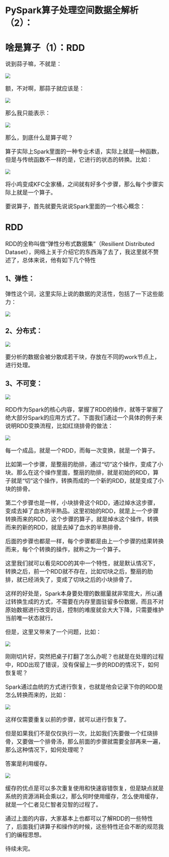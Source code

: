 # PySpark算子处理空间数据全解析（2）：
# 啥是算子（1）：RDD
<font size=4>

说到蒜子嘛，不就是：

<img src="img/1.jpg"/>

额，不对啊，那蒜子就应该是：

<img src="img/2.jpg"/>

那么我只能表示：

<img src="img/3.jpg"/>

那么，到底什么是算子呢？

算子实际上Spark里面的一种专业术语，实际上就是一种函数，但是与传统函数不一样的是，它进行的状态的转换。比如：

<img src="img/4.jpg"/>

将小鸡变成KFC全家桶，之间就有好多个步骤，那么每个步骤实际上就是一个算子。


要说算子，首先就要先说说Spark里面的一个核心概念：
## RDD

RDD的全称叫做“弹性分布式数据集”（Resilient Distributed Dataset），网络上关于介绍它的东西海了去了，我这里就不赘述了，总体来说，他有如下几个特性

### 1、弹性：
弹性这个词，这里实际上说的数据的灵活性，包括了一下这些能力：

<img src="img/5.jpg"/>

### 2、分布式：

<img src="img/6.jpg"/>

要分析的数据会被分散成若干块，存放在不同的work节点上，进行处理。

### 3、不可变：

<img src="img/7.jpg"/>

RDD作为Spark的核心内容，掌握了RDD的操作，就等于掌握了绝大部分Spark的应用方式了。下面我们通过一个具体的例子来说明RDD变换流程，比如红烧排骨的做法：

<img src="img/8.jpg"/>

每一个成品，就是一个RDD，而每一次变换，就是一个算子。

比如第一个步骤，是整扇的肋排，通过“切”这个操作，变成了小块。那么在这个操作里面，整扇的肋排，就是初始的RDD，算子就是“切”这个操作，转换而成的一个新的RDD，就是变成了小块的排骨。

第二个步骤也是一样，小块排骨这个RDD，通过焯水这步骤，变成去掉了血水的半熟品。这里初始的RDD，就是上一个步骤转换而来的RDD，这个步骤的算子，就是焯水这个操作，转换而来的新的RDD，就是去掉了血水的半熟排骨。

后面的步骤也都是一样，每个步骤都是由上一个步骤的结果转换而来，每个个转换的操作，就称之为一个算子。

这里我们就可以看见RDD的其中一个特性，就是默认情况下，转换之后，前一个RDD就不存在，比如切块之后，整扇的肋排，就已经消失了，变成了切块之后的小块排骨了。

这样的好处是，Spark本身要处理的数据量就非常庞大，所以通过转换生成的方式，不需要在内存里面驻留多份数据，而且不对原始数据进行改变的话，控制的难度就会大大下降，只需要维护当前唯一状态就行。

但是，这里又带来了一个问题，比如：

<img src="img/9.jpg"/>

刚刚切片好，突然把桌子打翻了怎么办呢？也就是在处理的过程中，RDD出现了错误，没有保留上一步的RDD的情况下，如何恢复呢？

Spark通过血统的方式进行恢复，也就是他会记录下你的RDD是怎么转换而来的，比如：

<img src="img/10.jpg"/>

这样仅需要重复以前的步骤，就可以进行恢复了。

但是如果我们不是仅仅执行一次，比如我们先要做一个红烧排骨，又要做一个排骨汤，那么前面的步骤就需要全部再来一遍，那么这种情况下，如何处理呢？

答案是利用缓存。

<img src="img/11.jpg"/>

缓存的优点是可以多次重复使用和快速容错恢复，但是缺点就是系统的资源消耗会乘以2，那么何时使用缓存，怎么使用缓存，就是一个仁者见仁智者见智的过程了。

通过上面的内容，大家基本上也都可以了解RDD的一些特性了，后面我们讲算子和操作的时候，这些特性还会不断的规范我们的编程思想。

待续未完。
</font>